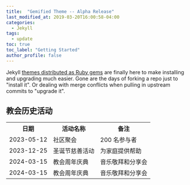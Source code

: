 ```yaml
---
title:  "Gemified Theme -- Alpha Release"
last_modified_at: 2019-03-20T16:00:58-04:00
categories: 
  - Jekyll
tags:
  - update
toc: true
toc_label: "Getting Started"
author_profile: false
---
```


Jekyll [themes distributed as Ruby gems](http://jekyllrb.com/docs/themes/) are finally here to make installing and upgrading much easier. Gone are the days of forking a repo just to "install it". Or dealing with merge conflicts when pulling in upstream commits to "upgrade it".


## 教会历史活动

<table class="custom-table">
  <tr>
    <th>日期</th>
    <th>活动名称</th>
    <th>备注</th>
  </tr>
  <tr class="tooltip-hover" data-tooltip="社区聚会，欢迎所有人参加">
    <td><span class="color-red">2023-05-12</span></td>
    <td><span class="color-red">社区聚会</span></td>
    <td><span class="color-red">200 名参与者</span></td>
  </tr>
  <tr class="tooltip-hover" data-tooltip="为有需要的家庭提供帮助">
    <td><span class="color-blue">2023-12-25</span></td>
    <td><span class="color-blue">圣诞节慈善活动</span></td>
    <td><span class="color-blue">为家庭提供帮助</span></td>
  </tr>
  <tr class="tooltip-hover" data-tooltip="一年一度的庆祝活动，所有人都欢迎">
    <td><span class="color-green">2024-03-15</span></td>
    <td><span class="color-green">教会周年庆典</span></td>
    <td><span class="color-green">音乐敬拜和分享会</span></td>
  </tr>
    <tr class="tooltip-hover" data-tooltip="一年一度的庆祝活动，所有人都欢迎222222">
    <td><span >2024-03-15</span></td>
    <td><span >教会周年庆典</span></td>
    <td><span >音乐敬拜和分享会</span></td>
  </tr>
</table>

